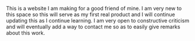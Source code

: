 This is a website I am making for a good friend of mine. I am very new to this space so this will serve as my first real product and I will continue updating this as I continue learning. I am very open to constructive criticism and will eventually add a way to contact me so as to easily give remarks about this work.
